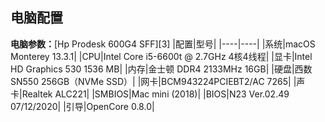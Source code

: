## 电脑配置
**电脑参数：**[Hp Prodesk 600G4 SFF][3]
|配置|型号|
|----|----|
|系统|macOS Monterey 13.3.1|
|CPU|Intel Core i5-6600t @ 2.7GHz 4核4线程|
|显卡|Intel HD Graphics 530 1536 MB|
|内存|金士顿 DDR4 2133MHz 16GB|
|硬盘|西数 SN550 256GB（NVMe SSD）|
|网卡|BCM943224PCIEBT2/AC 7265|
|声卡|Realtek ALC221|
|SMBIOS|Mac mini (2018)| 
|BIOS|N23 Ver.02.49 07/12/2020| 
|引导|OpenCore 0.8.0| 
